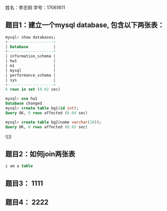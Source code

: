 姓名：李志铜
学号：17061611


## 题目1：建立一个mysql database, 包含以下两张表：

```sql
mysql> show databases;
+--------------------+
| Database           |
+--------------------+
| information_schema |
| hw1                |
| m1                 |
| mysql              |
| performance_schema |
| sys                |
+--------------------+
6 rows in set (0.02 sec)

mysql> use hw1
Database changed
mysql> create table bg1(id int);
Query OK, 0 rows affected (0.04 sec)

mysql> create table bg2(name varchar(20));
Query OK, 0 rows affected (0.03 sec)

```


![])

## 题目2：如何join两张表

```sql
i am a table
```

## 题目3： 1111

## 题目4： 2222

